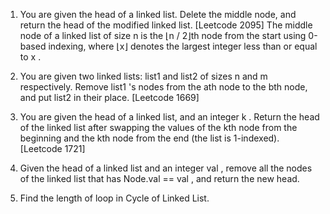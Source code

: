 1. You are given the head of a linked list. Delete the middle node, and return the head of the modified linked list. [Leetcode 2095]
The middle node of a linked list of size n is the ⌊n / 2⌋th node from the start using 0-based indexing, where ⌊x⌋ denotes the largest integer less than or equal to x .



2. You are given two linked lists: list1 and list2 of sizes n and m respectively.
Remove list1 's nodes from the ath node to the bth node, and put list2 in their place.
[Leetcode 1669]



3. You are given the head of a linked list, and an integer k .
Return the head of the linked list after swapping the values of the kth node from the
beginning and the kth node from the end (the list is 1-indexed). [Leetcode 1721]


4. Given the head of a linked list and an integer val , remove all the nodes of the linked list that has Node.val == val , and return the new head.


5. Find the length of loop in Cycle of Linked List.